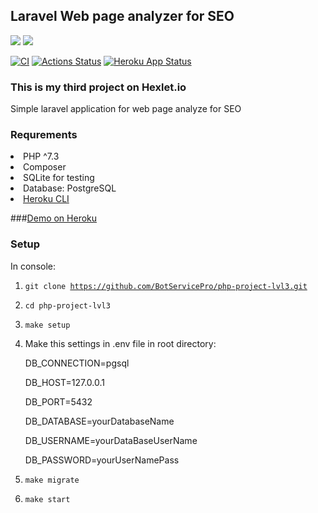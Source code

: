 ## Laravel Web page analyzer for SEO 

<a href="https://codeclimate.com/github/BotServicePro/php-project-lvl3/maintainability"><img src="https://api.codeclimate.com/v1/badges/ec327a73209051c40214/maintainability"/></a>
<a href="https://codeclimate.com/github/BotServicePro/php-project-lvl3/test_coverage"><img src="https://api.codeclimate.com/v1/badges/ec327a73209051c40214/test_coverage"/></a>

[![CI](https://github.com/BotServicePro/php-project-lvl3/actions/workflows/main.yml/badge.svg?branch=main)](https://github.com/BotServicePro/php-project-lvl3/actions/workflows/main.yml)
[![Actions Status](https://github.com/BotServicePro/php-project-lvl3/workflows/hexlet-check/badge.svg)](https://github.com/BotServicePro/php-project-lvl3/actions)
[![Heroku App Status](http://heroku-shields.herokuapp.com/karakin-php-project-lvl3)](https://karakin-php-project-lvl3.herokuapp.com)
### This is my third project on Hexlet.io
Simple laravel application for web page analyze for SEO

### Requrements
<li> PHP ^7.3
<li> Composer
<li> SQLite for testing
<li> Database: PostgreSQL
<li> <a href="https://devcenter.heroku.com/articles/heroku-cli#download-and-install">Heroku CLI</a>

###<a href="http://karakin-php-project-lvl3.herokuapp.com/">Demo on Heroku</a>

### Setup

In console:

1) <code>git clone https://github.com/BotServicePro/php-project-lvl3.git </code>
2) <code>cd php-project-lvl3</code>
3) <code>make setup</code>
4) Make this settings in .env file in root directory:
   
   DB_CONNECTION=pgsql
   
   DB_HOST=127.0.0.1
   
   DB_PORT=5432
   
   DB_DATABASE=yourDatabaseName
   
   DB_USERNAME=yourDataBaseUserName
   
   DB_PASSWORD=yourUserNamePass
5) <code>make migrate</code>
6) <code>make start</code>
   
